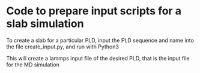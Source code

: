 # Code to prepare input scripts for a slab simulation

To create a slab for a particular PLD, input the PLD sequence and name into the file create_input.py, and run with Python3

This will create a lammps input file of the desired PLD, that is the input file for the MD simulation
